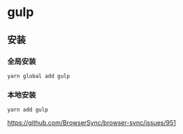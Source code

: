 # gulp

## 安装

### 全局安装
```
yarn global add gulp
```

### 本地安装
```
yarn add gulp
```


https://github.com/BrowserSync/browser-sync/issues/951
